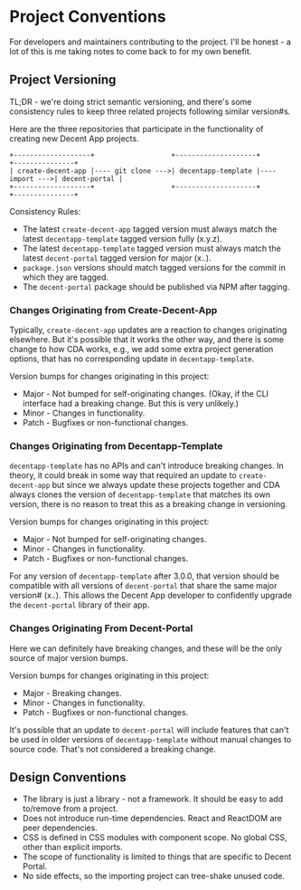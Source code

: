 # Project Conventions

For developers and maintainers contributing to the project. I'll be honest - a lot of this is me taking notes to come back to for my own benefit.

## Project Versioning

TL;DR - we're doing strict semantic versioning, and there's some consistency rules to keep three related projects following similar version#s.

Here are the three repositories that participate in the functionality of creating new Decent App projects.

```
+-------------------+                   +--------------------+                +---------------+
| create-decent-app |---- git clone --->| decentapp-template |---- import --->| decent-portal |
+-------------------+                   +--------------------+                +---------------+
```

Consistency Rules:
* The latest `create-decent-app` tagged version must always match the latest `decentapp-template` tagged version fully (x.y.z).
* The latest `decentapp-template` tagged version must always match the latest `decent-portal` tagged version for major (x.*.*).
* `package.json` versions should match tagged versions for the commit in which they are tagged.
* The `decent-portal` package should be published via NPM after tagging.

### Changes Originating from Create-Decent-App

Typically, `create-decent-app` updates are a reaction to changes originating elsewhere. But it's possible that it works the other way, and there is some change to how CDA works, e.g., we add some extra project generation options, that has no corresponding update in `decentapp-template`.

Version bumps for changes originating in this project:
* Major - Not bumped for self-originating changes. (Okay, if the CLI interface had a breaking change. But this is very unlikely.)
* Minor - Changes in functionality.
* Patch - Bugfixes or non-functional changes.

### Changes Originating from Decentapp-Template

`decentapp-template` has no APIs and can't introduce breaking changes. In theory, it could break in some way that required an update to `create-decent-app` but since we always update these projects together and CDA always clones the version of `decentapp-template` that matches its own version, there is no reason to treat this as a breaking change in versioning.

Version bumps for changes originating in this project:
* Major - Not bumped for self-originating changes.
* Minor - Changes in functionality.
* Patch - Bugfixes or non-functional changes.

For any version of `decentapp-template` after 3.0.0, that version should be compatible with all versions of `decent-portal` that share the same major version# (x.*.*). This allows the Decent App developer to confidently upgrade the `decent-portal` library of their app.

### Changes Originating From Decent-Portal

Here we can definitely have breaking changes, and these will be the only source of major version bumps.

Version bumps for changes originating in this project:
* Major - Breaking changes.
* Minor - Changes in functionality.
* Patch - Bugfixes or non-functional changes.

It's possible that an update to `decent-portal` will include features that can't be used in older versions of `decentapp-template` without manual changes to source code. That's not considered a breaking change.

## Design Conventions

* The library is just a library - not a framework. It should be easy to add to/remove from a project.
* Does not introduce run-time dependencies. React and ReactDOM are peer dependencies.
* CSS is defined in CSS modules with component scope. No global CSS, other than explicit imports.
* The scope of functionality is limited to things that are specific to Decent Portal.
* No side effects, so the importing project can tree-shake unused code.